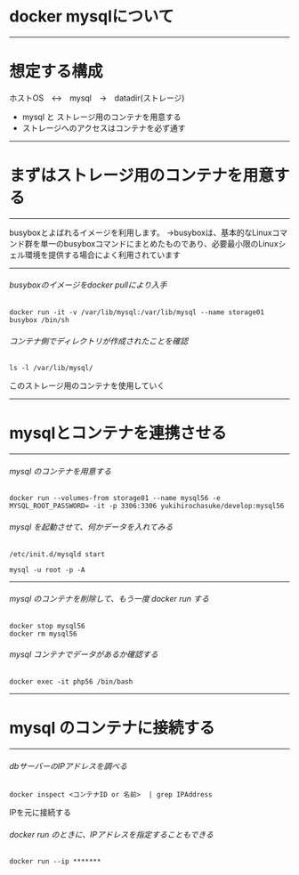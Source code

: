 <!-- 参考URL marpの設定 http://qiita.com/pocket8137/items/27ede821e59c12a1b222 -->
<!-- page_number: true ページ番号 -->
<!-- $size: 15:15 縦:横-->
<!-- $theme: gaia -->


# docker mysqlについて

----


# 想定する構成

ホストOS　↔　mysql　→　datadir(ストレージ)
- mysql と ストレージ用のコンテナを用意する
- ストレージへのアクセスはコンテナを必ず通す

---

# まずはストレージ用のコンテナを用意する

---

busyboxとよばれるイメージを利用します。
→busyboxは、基本的なLinuxコマンド群を単一のbusyboxコマンドにまとめたものであり、必要最小限のLinuxシェル環境を提供する場合によく利用されています

---

###### busyboxのイメージをdocker pullにより入手
	docker run -it -v /var/lib/mysql:/var/lib/mysql --name storage01 busybox /bin/sh

###### コンテナ側でディレクトリが作成されたことを確認
    ls -l /var/lib/mysql/

このストレージ用のコンテナを使用していく

---

# mysqlとコンテナを連携させる

---

###### mysql のコンテナを用意する
	docker run --volumes-from storage01 --name mysql56 -e MYSQL_ROOT_PASSWORD= -it -p 3306:3306 yukihirochasuke/develop:mysql56

###### mysql を起動させて、何かデータを入れてみる
	/etc/init.d/mysqld start
    
    mysql -u root -p -A

---

###### mysql のコンテナを削除して、もう一度 docker run する
	docker stop mysql56
    docker rm mysql56

###### mysql コンテナでデータがあるか確認する
	docker exec -it php56 /bin/bash

---

# mysql のコンテナに接続する

---

###### dbサーバーのIPアドレスを調べる
	docker inspect <コンテナID or 名前>  | grep IPAddress

IPを元に接続する

###### docker run のときに、IPアドレスを指定することもできる
	docker run --ip *******
    